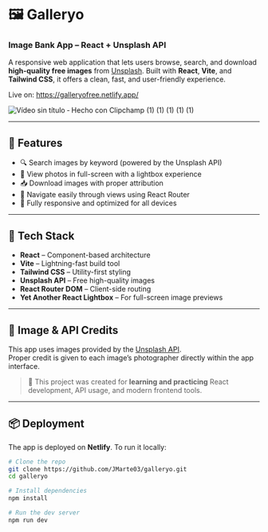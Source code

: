 # 🖼️ Galleryo
### Image Bank App – React + Unsplash API

A responsive web application that lets users browse, search, and download **high-quality free images** from [Unsplash](https://unsplash.com). Built with **React**, **Vite**, and **Tailwind CSS**, it offers a clean, fast, and user-friendly experience.

Live on: https://galleryofree.netlify.app/

![Vídeo sin título ‐ Hecho con Clipchamp (1) (1) (1) (1) (1)](https://github.com/user-attachments/assets/ad79e308-29ce-48f9-a660-f39a0c69fb27)

---

## 🚀 Features

- 🔍 Search images by keyword (powered by the Unsplash API)
- 📸 View photos in full-screen with a lightbox experience
- 📥 Download images with proper attribution
- 🧭 Navigate easily through views using React Router
- 📱 Fully responsive and optimized for all devices

---

## 🧰 Tech Stack

- **React** – Component-based architecture
- **Vite** – Lightning-fast build tool
- **Tailwind CSS** – Utility-first styling
- **Unsplash API** – Free high-quality images
- **React Router DOM** – Client-side routing
- **Yet Another React Lightbox** – For full-screen image previews

---

## 📸 Image & API Credits

This app uses images provided by the [Unsplash API](https://unsplash.com/developers).  
Proper credit is given to each image’s photographer directly within the app interface.

> 🧪 This project was created for **learning and practicing** React development, API usage, and modern frontend tools.

---

## 📦 Deployment

The app is deployed on **Netlify**. To run it locally:

```bash
# Clone the repo
git clone https://github.com/JMarte03/galleryo.git
cd galleryo

# Install dependencies
npm install

# Run the dev server
npm run dev
